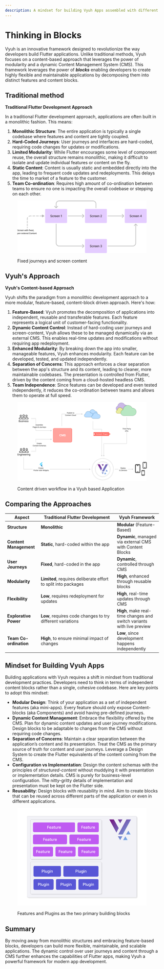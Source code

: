 ```yaml
---
description: A mindset for building Vyuh Apps assembled with different Content Blocks
---
```


# Thinking in Blocks

Vyuh is an innovative framework designed to revolutionize the way developers build Flutter applications. Unlike traditional methods, Vyuh focuses on a content-based approach that leverages the power of modularity and a dynamic Content Management System (CMS). This framework leverages the power of _**blocks**_ enabling developers to create highly flexible and maintainable applications by decomposing them into distinct features and content blocks.

## Traditional method

**Traditional Flutter Development Approach**

In a traditional Flutter development approach, applications are often built in a monolithic fashion. This means:

1. **Monolithic Structure**: The entire application is typically a single codebase where features and content are tightly coupled.
2. **Hard-Coded Journeys**: User journeys and interfaces are hard-coded, requiring code changes for updates or modifications.
3. **Limited Modularity**: While Flutter encourages some level of component reuse, the overall structure remains monolithic, making it difficult to isolate and update individual features or content on the fly.
4. **Static Content**: Content is usually static and embedded directly into the app, leading to frequent code updates and redeployments. This delays the time to market of a feature to the customer.
5. **Team Co-ordination**: Requires high amount of co-ordination between teams to ensure no one is impacting the overall codebase or stepping on each other.

<figure><img src="../.gitbook/assets/image (12).png" alt=""><figcaption><p>Fixed journeys and screen content</p></figcaption></figure>

## Vyuh's Approach

**Vyuh's Content-based Approach**

Vyuh shifts the paradigm from a monolithic development approach to a more modular, feature-based, content-block driven approach. Here's how:

1. **Feature-Based**: Vyuh promotes the decomposition of applications into independent, reusable and transferable features. Each feature represents a logical unit of customer-facing functionality.
2. **Dynamic Content Control**: Instead of hard-coding user journeys and screen-content, Vyuh allows these to be managed dynamically via an external CMS. This enables real-time updates and modifications without requiring app redeployment.
3. **Enhanced Modularity**: By breaking down the app into smaller, manageable features, Vyuh enhances modularity. Each feature can be developed, tested, and updated independently.
4. **Separation of Concerns**: This approach enforces a clear separation between the app's structure and its content, leading to cleaner, more maintainable codebases. The presentation is controlled from Flutter, driven by the content coming from a cloud-hosted headless CMS.
5. **Team Independence**: Since features can be developed and even tested independently, it reduces the co-ordination between teams and allows them to operate at full speed.

<figure><img src="../.gitbook/assets/image (1) (2).png" alt=""><figcaption><p>Content driven workflow in a Vyuh based Application</p></figcaption></figure>

## **Comparing the Approaches**

<table><thead><tr><th>Aspect</th><th width="235.66666666666663">Traditional Flutter Development</th><th>Vyuh Framework</th></tr></thead><tbody><tr><td><strong>Structure</strong></td><td><strong>Monolithic</strong></td><td><strong>Modular</strong> (Feature-Based)</td></tr><tr><td><strong>Content Management</strong></td><td><strong>Static</strong>, hard-coded within the app</td><td><strong>Dynamic</strong>, managed via external CMS with Content Blocks</td></tr><tr><td><strong>User Journeys</strong></td><td><strong>Fixed</strong>, hard-coded in the app</td><td><strong>Dynamic</strong>, controlled through CMS</td></tr><tr><td><strong>Modularity</strong></td><td><strong>Limited</strong>, requires deliberate effort to split into packages</td><td><strong>High</strong>, enhanced through reusable blocks</td></tr><tr><td><strong>Flexibility</strong></td><td><strong>Low</strong>, requires redeployment for updates</td><td><strong>High</strong>, real-time updates through CMS</td></tr><tr><td><strong>Explorative Power</strong></td><td><strong>Low</strong>, requires code changes to try different variations</td><td><strong>High</strong>, make real-time changes and switch variants with live preview</td></tr><tr><td><strong>Team Co-ordination</strong></td><td><strong>High</strong>, to ensure minimal impact of changes</td><td><strong>Low</strong>, since development happens independently</td></tr></tbody></table>

## **Mindset for Building Vyuh Apps**

Building applications with Vyuh requires a shift in mindset from traditional development practices. Developers need to think in terms of independent content blocks rather than a single, cohesive codebase. Here are key points to adopt this mindset:

* **Modular Design**: Think of your application as a set of independent features (aka mini-apps). Every feature should only expose Content-blocks (aka Components) and avoid having pre-defined journeys.
* **Dynamic Content Management**: Embrace the flexibility offered by the CMS. Plan for dynamic content updates and user journey modifications. Design blocks to be adaptable to changes from the CMS without requiring code changes.
* **Separation of Concerns**: Maintain a clear separation between the application’s content and its presentation. Treat the CMS as the primary source of truth for content and user journeys. Leverage a Design System to create the Flutter equivalents of the content coming from the CMS.
* **Configuration vs Implementation**: Design the content schemas with the principles of _structured-content_ without muddying it with presentation or implementation details. CMS is purely for business-level configuration. The nitty-gritty details of implementation and presentation must be kept on the Flutter side.
* **Reusability**: Design blocks with reusability in mind. Aim to create blocks that can be reused across different parts of the application or even in different applications.

<figure><img src="../.gitbook/assets/image (27).png" alt=""><figcaption><p>Features and Plugins as the two primary building blocks</p></figcaption></figure>

## Summary

By moving away from monolithic structures and embracing feature-based blocks, developers can build more flexible, maintainable, and scalable applications. The dynamic control over user journeys and content through a CMS further enhances the capabilities of Flutter apps, making Vyuh a powerful framework for modern app development.
